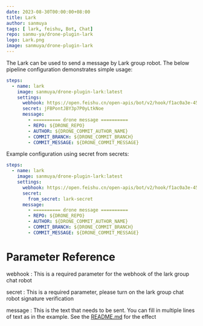 ```yaml
---
date: 2023-08-30T00:00:00+08:00
title: Lark
author: sanmuya
tags: [ lark, feishu, Bot, Chat]
repo: sanmu-ya/drone-plugin-lark
logo: Lark.png
image: sanmuya/drone-plugin-lark
---
```


The Lark can be used to send a message by Lark group robot.  The below pipeline configuration demonstrates simple usage:

```yaml
steps:
  - name: lark
    image: sanmuya/drone-plugin-lark:latest
    settings:
      webhook: https://open.feishu.cn/open-apis/bot/v2/hook/f1ac0a3e-4555-420f-99a9-338cf39600f2
      secret: jFBPontJBY3p7P0yLtkNoe
      message:
        - ========== drone message ==========
        - REPO: ${DRONE_REPO}
        - AUTHOR: ${DRONE_COMMIT_AUTHOR_NAME}
        - COMMIT_BRANCH: ${DRONE_COMMIT_BRANCH}
        - COMMIT_MESSAGE: ${DRONE_COMMIT_MESSAGE}
```

Example configuration using secret from secrets:

```yaml
steps:
  - name: lark
    image: sanmuya/drone-plugin-lark:latest
    settings:
      webhook: https://open.feishu.cn/open-apis/bot/v2/hook/f1ac0a3e-4555-420f-99a9-338cf39600f2
      secret:
        from_secret: lark-secret
      message:
        - ========== drone message ==========
        - REPO: ${DRONE_REPO}
        - AUTHOR: ${DRONE_COMMIT_AUTHOR_NAME}
        - COMMIT_BRANCH: ${DRONE_COMMIT_BRANCH}
        - COMMIT_MESSAGE: ${DRONE_COMMIT_MESSAGE}
```


# Parameter Reference

webhook
: This is a required parameter for the webhook of the lark group chat robot

secret
: This is a required parameter, please turn on the lark group chat robot signature verification

message
: This is the text that needs to be sent. You can fill in multiple lines of text as in the example. See the [README.md](https://github.com/sanmu-ya/drone-plugin-lark) for the effect

